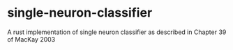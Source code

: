 # single-neuron-classifier
A rust implementation of single neuron classifier as described in Chapter 39 of MacKay 2003
